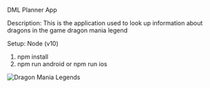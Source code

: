 DML Planner App

Description: This is the application used to look up information about dragons in the game dragon mania legend

Setup: Node (v10)

1. npm install
2. npm run android or npm run ios

![Dragon Mania Legends](https://games.assets.gameloft.com/assets/DML_BAR_20_S020_Apr_W5_Splash_Screen_1080p_9fe5c7fea1.jpg)

